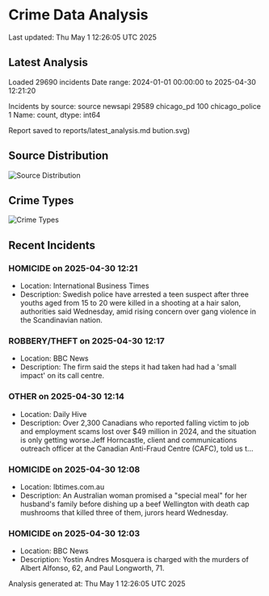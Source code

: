# Crime Data Analysis
Last updated: Thu May  1 12:26:05 UTC 2025

## Latest Analysis

Loaded 29690 incidents
Date range: 2024-01-01 00:00:00 to 2025-04-30 12:21:20

Incidents by source:
source
newsapi           29589
chicago_pd          100
chicago_police        1
Name: count, dtype: int64

Report saved to reports/latest_analysis.md
bution.svg)

## Source Distribution
![Source Distribution](images/source_distribution.svg)

## Crime Types
![Crime Types](images/crime_types.svg)

## Recent Incidents

### HOMICIDE on 2025-04-30 12:21
- Location: International Business Times
- Description: Swedish police have arrested a teen suspect after three youths aged from 15 to 20 were killed in a shooting at a hair salon, authorities said Wednesday, amid rising concern over gang violence in the Scandinavian nation.


### ROBBERY/THEFT on 2025-04-30 12:17
- Location: BBC News
- Description: The firm said the steps it had taken had had a 'small impact' on its call centre.


### OTHER on 2025-04-30 12:14
- Location: Daily Hive
- Description: Over 2,300 Canadians who reported falling victim to job and employment scams lost over $49 million in 2024, and the situation is only getting worse.Jeff Horncastle, client and communications outreach officer at the Canadian Anti-Fraud Centre (CAFC), told us t…


### HOMICIDE on 2025-04-30 12:08
- Location: Ibtimes.com.au
- Description: An Australian woman promised a "special meal" for her husband's family before dishing up a beef Wellington with death cap mushrooms that killed three of them, jurors heard Wednesday.


### HOMICIDE on 2025-04-30 12:03
- Location: BBC News
- Description: Yostin Andres Mosquera is charged with the murders of Albert Alfonso, 62, and Paul Longworth, 71.

Analysis generated at: Thu May  1 12:26:05 UTC 2025
